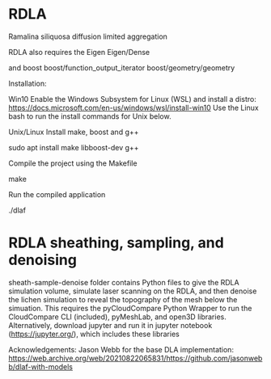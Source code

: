 # RDLA
Ramalina siliquosa diffusion limited aggregation

RDLA also requires the Eigen 
Eigen/Dense

and boost 
boost/function_output_iterator
boost/geometry/geometry

Installation:

Win10
Enable the Windows Subsystem for Linux (WSL) and install a distro: https://docs.microsoft.com/en-us/windows/wsl/install-win10
Use the Linux bash to run the install commands for Unix below.

Unix/Linux
Install make, boost and g++

sudo apt install make libboost-dev g++

Compile the project using the Makefile

make

Run the compiled application

./dlaf

# RDLA sheathing, sampling, and denoising

sheath-sample-denoise folder contains Python files to give the RDLA simulation volume, simulate laser scanning on the RDLA, and then denoise the lichen simulation to reveal the topography of the mesh below the simuation. This requires the pyCloudCompare Python Wrapper to run the CloudCompare CLI (included), pyMeshLab, and open3D libraries. Alternatively, download jupyter and run it in jupyter notebook (https://jupyter.org/), which includes these libraries 

Acknowledgements:
Jason Webb for the base DLA implementation: https://web.archive.org/web/20210822065831/https://github.com/jasonwebb/dlaf-with-models
